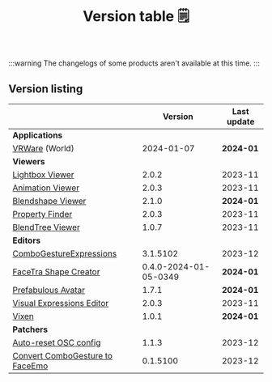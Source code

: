 ﻿---
title: Version table 🗒️
sidebar_position: 1
#hide_table_of_contents: true
#hide_title: true
description: List of all current versions
---

:::warning
The changelogs of some products aren't available at this time.
:::

## Version listing

|                                                                     | Version               | Last update |
|---------------------------------------------------------------------|-----------------------|-------------|
| **Applications**                                                    |                       |             |
| [VRWare](./changelogs/vrware) (World)                               | 2024-01-07            | **2024-01** |
| **Viewers**                                                         |                       |             |
| [Lightbox Viewer](./changelogs/lightbox-viewer)                     | 2.0.2                 | 2023-11     |
| [Animation Viewer](./changelogs/animation-viewer)                   | 2.0.3                 | 2023-11     |
| [Blendshape Viewer](./changelogs/blendshape-viewer)                 | 2.1.0                 | **2024-01** |
| [Property Finder](./changelogs/property-finder)                     | 2.0.3                 | 2023-11     |
| [BlendTree Viewer](./changelogs/blendtree-viewer)                   | 1.0.7                 | 2023-11     |
| **Editors**                                                         |                       |             |
| [ComboGestureExpressions](./changelogs/combo-gesture-expressions)   | 3.1.5102              | 2023-12     |
| [FaceTra Shape Creator](./changelogs/facetra-shape-creator)         | 0.4.0-2024-01-05-0349 | **2024-01** |
| [Prefabulous Avatar](./changelogs/prefabulous-avatar)               | 1.7.1                 | **2024-01** |
| [Visual Expressions Editor](./changelogs/visual-expressions-editor) | 2.0.3                 | 2023-11     |
| [Vixen](./changelogs/vixen)                                         | 1.0.1                 | **2024-01** |
| **Patchers**                                                        |                       |             |           
| [Auto-reset OSC config](./changelogs/auto-reset-osc-config)         | 1.1.3                 | 2023-12     |       
| [Convert ComboGesture to FaceEmo](./changelogs/cge-to-faceemo)      | 0.1.5100              | 2023-12     |

[//]: # (| [**ResilienceVR**]&#40;./resilience&#41;                                                    |      |)
[//]: # (| [⭐ Double Hip Tracker]&#40;./changelogs/double-hip-tracker&#41;                               |      |)
[//]: # (| [⭐ VeryHaï]&#40;./changelogs/very-h&#41;                                                      |      |)
[//]: # (| [Constraint Track Animation Creator]&#40;./changelogs/constraint-track-animation-creator&#41; |      |)
[//]: # (| [Expressions Menu Hierarchy Editor]&#40;./changelogs/expressions-menu-hierarchy-editor&#41;   |      |)
[//]: # (| [⭐ FaceTra Shape Creator]&#40;./changelogs/facetra-shape-creator&#41;                         |      |)
[//]: # (| [⭐ IconGen]&#40;./changelogs/icon-gen&#41;                                                    |      |)
[//]: # (| [IconGen Thumbnail]&#40;./changelogs/icon-gen#capture-thumbnails-for-vrchat-in-play-mode&#41; |      |)
[//]: # (| [⭐ Vixen]&#40;./changelogs/vixen&#41;                                                         |      |)
[//]: # (| [Animator As Code]&#40;./changelogs/animator-as-code&#41;                                     | ✅    |)
[//]: # (| [Modular Avatar As Code]&#40;./changelogs/animator-as-code/functions/modular-avatar&#41;      | ✅    |)
[//]: # (| **Patchers**                                                                        |      |)
[//]: # (| [Unity 2018 to 2019 Cloth Transfer]&#40;./changelogs/cloth-transfer&#41;                      |      |)